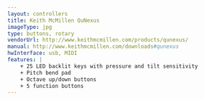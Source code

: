```yaml
---
layout: controllers
title: Keith McMillen QuNexus
imageType: jpg
type: buttons, rotary
vendorUrl: http://www.keithmcmillen.com/products/qunexus/
manual: http://www.keithmcmillen.com/downloads#qunexus
hwInterface: usb, MIDI
features: |
    + 25 LED backlit keys with pressure and tilt sensitivity
    + Pitch bend pad
    + Octave up/down buttons
    + 5 function buttons
---
```



